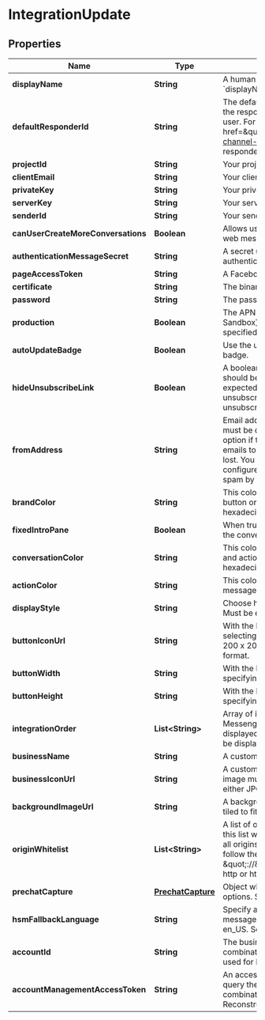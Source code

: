 

# IntegrationUpdate


## Properties

| Name | Type | Description | Notes |
|------------ | ------------- | ------------- | -------------|
|**displayName** | **String** | A human-friendly name used to identify the integration. &#x60;displayName&#x60; can be unset by changing it to &#x60;null&#x60;. |  [optional] |
|**defaultResponderId** | **String** | The default responder ID for the integration. This is the ID of the responder that will be used to send messages to the user. For more information, refer to &lt;a href&#x3D;\&quot;https://docs.smooch.io/guide/switchboard/#per-channel-default-responder\&quot;&gt;Per-channel default responder&lt;/a&gt; guide.  |  [optional] |
|**projectId** | **String** | Your project ID from your generated private key file. |  [optional] |
|**clientEmail** | **String** | Your client email from your generated private key file. |  [optional] |
|**privateKey** | **String** | Your private key from your generated private key file. |  [optional] |
|**serverKey** | **String** | Your server key from the fcm console. |  [optional] |
|**senderId** | **String** | Your sender id from the fcm console. |  [optional] |
|**canUserCreateMoreConversations** | **Boolean** | Allows users to create more than one conversation on the web messenger integration. |  [optional] |
|**authenticationMessageSecret** | **String** | A secret used to create the state value when sending Apple authentication 2.0 messages |  [optional] |
|**pageAccessToken** | **String** | A Facebook Page Access Token. |  [optional] |
|**certificate** | **String** | The binary of your APN certificate base64 encoded. |  [optional] |
|**password** | **String** | The password for your APN certificate. |  [optional] |
|**production** | **Boolean** | The APN environment to connect to (Production, if true, or Sandbox). Defaults to value inferred from certificate if not specified. |  [optional] |
|**autoUpdateBadge** | **Boolean** | Use the unread count of the conversation as the application badge. |  [optional] |
|**hideUnsubscribeLink** | **Boolean** | A boolean value indicating whether the unsubscribe link should be omitted from outgoing emails. When enabled, it is expected that the business is providing the user a way to unsubscribe by some other means. By default, the unsubscribe link will be included in all outgoing emails. |  [optional] |
|**fromAddress** | **String** | Email address to use as the From and Reply-To address if it must be different from incomingAddress. Only use this option if the address that you supply is configured to forward emails to the incomingAddress, otherwise user replies will be lost. You must also make sure that the domain is properly configured as a mail provider so as to not be flagged as spam by the user’s email client. May be unset with null. |  [optional] |
|**brandColor** | **String** | This color will be used in the messenger header and the button or tab in idle state. Must be a 3 or 6-character hexadecimal color. |  [optional] |
|**fixedIntroPane** | **Boolean** | When true, the introduction pane will be pinned at the top of the conversation instead of scrolling with it. |  [optional] |
|**conversationColor** | **String** | This color will be used for customer messages, quick replies and actions in the footer. Must be a 3 or 6-character hexadecimal color. |  [optional] |
|**actionColor** | **String** | This color will be used for call-to-actions inside your messages. Must be a 3 or 6-character hexadecimal color. |  [optional] |
|**displayStyle** | **String** | Choose how the messenger will appear on your website. Must be either button or tab. |  [optional] |
|**buttonIconUrl** | **String** | With the button style Web Messenger, you have the option of selecting your own button icon. The image must be at least 200 x 200 pixels and must be in either JPG, PNG, or GIF format. |  [optional] |
|**buttonWidth** | **String** | With the button style Web Messenger, you have the option of specifying the button width. |  [optional] |
|**buttonHeight** | **String** | With the button style Web Messenger, you have the option of specifying the button height. |  [optional] |
|**integrationOrder** | **List&lt;String&gt;** | Array of integration IDs, order will be reflected in the Web Messenger. When set, only integrations from this list will be displayed in the Web Messenger. If unset, all integrations will be displayed. |  [optional] |
|**businessName** | **String** | A custom business name for the Web Messenger. |  [optional] |
|**businessIconUrl** | **String** | A custom business icon url for the Web Messenger. The image must be at least 200 x 200 pixels and must be in either JPG, PNG, or GIF format. |  [optional] |
|**backgroundImageUrl** | **String** | A background image url for the conversation. Image will be tiled to fit the window. |  [optional] |
|**originWhitelist** | **List&lt;String&gt;** | A list of origins to whitelist. When set, only the origins from this list will be able to initialize the Web Messenger. If unset, all origins are whitelisted. The elements in the list should follow the serialized-origin format from RFC 6454: scheme \&quot;://\&quot; host [ \&quot;:\&quot; port ], where scheme is http or https.  |  [optional] |
|**prechatCapture** | [**PrechatCapture**](PrechatCapture.md) | Object whose properties can be set to specify the add-on’s options. See the [guide](https://docs.smooch.io/guide/web-messenger/#prechat-capture) to learn more about Prechat Capture. |  [optional] |
|**hsmFallbackLanguage** | **String** | Specify a fallback language to use when sending WhatsApp message template using the short hand syntax. Defaults to en_US. See WhatsApp documentation for more info. |  [optional] |
|**accountId** | **String** | The business ID associated with the WhatsApp account. In combination with accountManagementAccessToken, it’s used for Message Template Reconstruction. |  [optional] |
|**accountManagementAccessToken** | **String** | An access token associated with the accountId used to query the WhatsApp Account Management API. In combination with accountId, it’s used for Message Template Reconstruction. |  [optional] |




